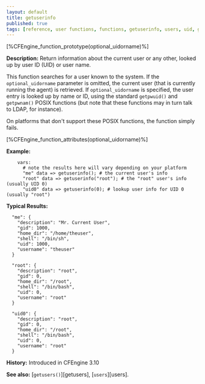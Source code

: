 ```yaml
---
layout: default
title: getuserinfo
published: true
tags: [reference, user functions, functions, getuserinfo, users, uid, gid, gecos, homedir, shell]
---
```


[%CFEngine_function_prototype(optional_uidorname)%]

**Description:** Return information about the current user or any other, looked up by user ID (UID) or user name.

This function searches for a user known to the system. If the
`optional_uidorname` parameter is omitted, the current user (that is currently
running the agent) is retrieved. If `optional_uidorname` is specified, the user
entry is looked up by name or ID, using the standard `getpwuid()` and
`getpwnam()` POSIX functions (but note that these functions may in turn talk to
LDAP, for instance).

On platforms that don't support these POSIX functions, the function simply fails.

[%CFEngine_function_attributes(optional_uidorname)%]

**Example:**

```cf3
    vars:
      # note the results here will vary depending on your platform
      "me" data => getuserinfo(); # the current user's info
      "root" data => getuserinfo("root"); # the "root" user's info (usually UID 0)
      "uid0" data => getuserinfo(0); # lookup user info for UID 0 (usually "root")
```

**Typical Results:**

```
  "me": {
    "description": "Mr. Current User",
    "gid": 1000,
    "home_dir": "/home/theuser",
    "shell": "/bin/sh",
    "uid": 1000,
    "username": "theuser"
  }
  
  "root": {
    "description": "root",
    "gid": 0,
    "home_dir": "/root",
    "shell": "/bin/bash",
    "uid": 0,
    "username": "root"
  }

  "uid0": {
    "description": "root",
    "gid": 0,
    "home_dir": "/root",
    "shell": "/bin/bash",
    "uid": 0,
    "username": "root"
  }
```

**History:** Introduced in CFEngine 3.10

**See also:** [`getusers()`][getusers], [`users`][users].
